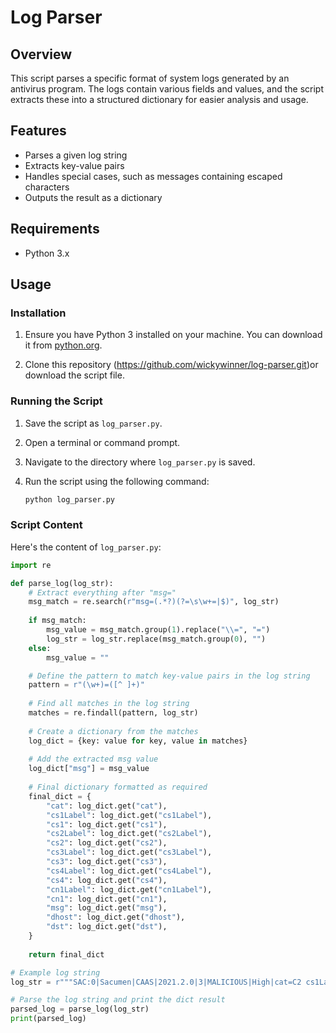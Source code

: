 # Log Parser

## Overview

This script parses a specific format of system logs generated by an antivirus program. The logs contain various fields and values, and the script extracts these into a structured dictionary for easier analysis and usage.

## Features

- Parses a given log string
- Extracts key-value pairs
- Handles special cases, such as messages containing escaped characters
- Outputs the result as a dictionary

## Requirements

- Python 3.x

## Usage

### Installation

1. Ensure you have Python 3 installed on your machine. You can download it from [python.org](https://www.python.org/downloads/).

2. Clone this repository (https://github.com/wickywinner/log-parser.git)or download the script file.

### Running the Script

1. Save the script as `log_parser.py`.

2. Open a terminal or command prompt.

3. Navigate to the directory where `log_parser.py` is saved.

4. Run the script using the following command:
    ```bash
    python log_parser.py
    ```

### Script Content

Here's the content of `log_parser.py`:

```python
import re

def parse_log(log_str):
    # Extract everything after "msg="
    msg_match = re.search(r"msg=(.*?)(?=\s\w+=|$)", log_str)
    
    if msg_match:
        msg_value = msg_match.group(1).replace("\\=", "=")
        log_str = log_str.replace(msg_match.group(0), "")
    else:
        msg_value = ""

    # Define the pattern to match key-value pairs in the log string
    pattern = r"(\w+)=([^ ]+)"
    
    # Find all matches in the log string
    matches = re.findall(pattern, log_str)
    
    # Create a dictionary from the matches
    log_dict = {key: value for key, value in matches}
    
    # Add the extracted msg value
    log_dict["msg"] = msg_value
    
    # Final dictionary formatted as required
    final_dict = {
        "cat": log_dict.get("cat"),
        "cs1Label": log_dict.get("cs1Label"),
        "cs1": log_dict.get("cs1"),
        "cs2Label": log_dict.get("cs2Label"),
        "cs2": log_dict.get("cs2"),
        "cs3Label": log_dict.get("cs3Label"),
        "cs3": log_dict.get("cs3"),
        "cs4Label": log_dict.get("cs4Label"),
        "cs4": log_dict.get("cs4"),
        "cn1Label": log_dict.get("cn1Label"),
        "cn1": log_dict.get("cn1"),
        "msg": log_dict.get("msg"),
        "dhost": log_dict.get("dhost"),
        "dst": log_dict.get("dst"),
    }
    
    return final_dict

# Example log string
log_str = r"""SAC:0|Sacumen|CAAS|2021.2.0|3|MALICIOUS|High|cat=C2 cs1Label=subcat cs1=DNS_TUNNELING cs2Label=vueUrls cs2=https://aws-dev.sacdev.io/alerts?filter=alertId%3D%3D81650 cs3Label=Tags cs3=USA,Finance cs4Label=Url cs4=https://aws-dev.sacdev.io/settings/tir?rules.sort=4%3A1&filter=state%3D%3D2&selected=9739323 cn1Label=severityScore cn1=900 msg=Malicious activity was reported in CAAS\= A threat intelligence rule has been automatically created in DAAS. dhost=bad.com dst=1.1.1.1"""

# Parse the log string and print the dict result
parsed_log = parse_log(log_str)
print(parsed_log)
